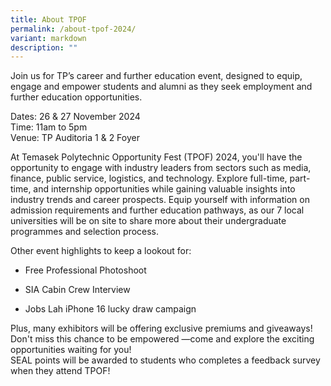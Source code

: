 ```yaml
---
title: About TPOF
permalink: /about-tpof-2024/
variant: markdown
description: ""
---
```

<p>Join us for TP’s career and further education event, designed to equip,
engage and empower students and alumni as they seek employment and further
education opportunities.</p>
<p></p>
<p>Dates: 26 &amp; 27 November 2024
<br>Time: 11am to 5pm
<br>Venue: TP Auditoria 1 &amp; 2 Foyer</p>
<p></p>
<p>At Temasek Polytechnic Opportunity Fest (TPOF) 2024, you'll have the opportunity
to engage with industry leaders from sectors such as media, finance, public
service, logistics, and technology. Explore full-time, part-time, and internship
opportunities while gaining valuable insights into industry trends and
career prospects. Equip yourself with information on admission requirements
and further education pathways, as our 7 local universities will be on
site to share more about their undergraduate programmes and selection process.
<br>
</p>
<p>Other event highlights to keep a lookout for:</p>
<ul data-tight="true" class="tight">
<li>
<p>Free Professional Photoshoot</p>
</li>
<li>
<p>SIA Cabin Crew Interview</p>
</li>
<li>
<p>Jobs Lah iPhone 16 lucky draw campaign</p>
</li>
</ul>
<p>Plus, many exhibitors will be offering exclusive premiums and giveaways!
Don't miss this chance to be empowered —come and explore the exciting opportunities
waiting for you!
<br>SEAL points will be awarded to students who completes a feedback survey
when they attend TPOF!</p>